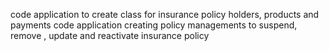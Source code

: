 code application to create class for insurance policy holders, products and payments 
code application creating policy managements to suspend, remove , update and reactivate insurance policy
